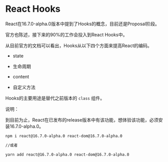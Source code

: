 # React Hooks

  React在16.7.0-alpha.0版本中提到了Hooks的概念，目前还是Proposal阶段。

  官方也陈述，接下来的90%的工作会投入到React Hooks中。

  从目前官方的文档可以看出，Hooks从以下四个方面来提高React的编码。

  * state 
  
  * 生命周期

  * content

  * 自定义方法
  
Hooks的主要用途是替代之前版本的 `class` 组件。

说明：

到目前为止，React在已发布的release版本中有该功能，想体验该功能，必须安装16.7.0-alpha.0。

```bash
npm i react@16.7.0-alpha.0 react-dom@16.7.0-alpha.0

//或者

yarn add react@16.7.0-alpha.0 react-dom@16.7.0-alpha.0
```